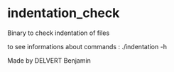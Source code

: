 # indentation_check
Binary to check indentation of files

to see informations about commands :
./indentation -h

Made by DELVERT Benjamin

